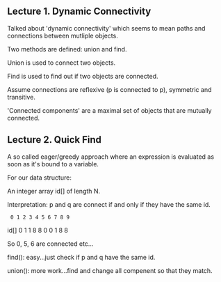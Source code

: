 ## Lecture 1. Dynamic Connectivity

Talked about 'dynamic connectivity' which seems to mean paths and connections between mutliple objects.

Two methods are defined: union and find.

Union is used to connect two objects.

Find is used to find out if two objects are connected. 

Assume connections are reflexive (p is connected to p), symmetric and transitive.

'Connected components' are a maximal set of objects that are mutually connected.

## Lecture 2. Quick Find

A so called eager/greedy approach where an expression is evaluated as soon as it's bound to a variable.

For our data structure:

An integer array id[] of length N.

Interpretation: p and q are connect if and only if they have the same id.

     0 1 2 3 4 5 6 7 8 9
id[] 0 1 1 8 8 0 0 1 8 8

So 0, 5, 6 are connected etc...

find(): easy...just check if p and q have the same id.

union(): more work...find and change all compenent so that they match.

